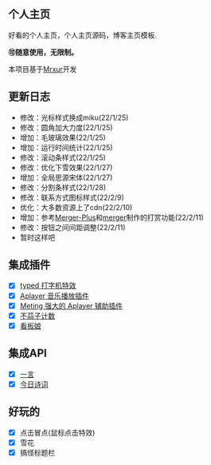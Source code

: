 ## 个人主页

好看的个人主页，个人主页源码，博客主页模板.

**🉑️随意使用，无限制。**

本项目基于[Mrxur](https://github.com/mrxur/home)开发

## 更新日志
- 修改：光标样式换成miku(22/1/25)
- 修改：圆角加大力度(22/1/25)
- 增加：毛玻璃效果(22/1/25)
- 增加：运行时间统计(22/1/25)
- 修改：滚动条样式(22/1/25)
- 修改：优化下雪效果(22/1/27)
- 增加：全局思源宋体(22/1/27)
- 修改：分割条样式(22/1/28)
- 修改：联系方式图标样式(22/2/9)
- 优化：大多数资源上了cdn(22/2/10)
- 增加：参考[Merger-Plus](https://github.com/idealclover/Merger-Plus)和[merger](https://github.com/qr-merger/merger)制作的打赏功能(22/2/11)
- 修改：按钮之间间距调整(22/2/11)
- 暂时这样吧

## 集成插件

- [x] [typed 打字机特效](https://github.com/mattboldt/typed.js/)
- [x] [Aplayer 音乐播放插件](https://github.com/MoePlayer/APlayer)
- [x] [Meting 强大的 Aplayer 辅助插件](https://github.com/metowolf/MetingJS)
- [x] [不蒜子计数](http://busuanzi.ibruce.info/)
- [x] [看板娘](https://github.com/stevenjoezhang/live2d-widget)

## 集成API

- [x] [一言](https://hitokoto.cn/)
- [x] [今日诗词](https://www.jinrishici.com/)

## 好玩的

- [x] 点击冒点(鼠标点击特效)
- [x] 雪花
- [x] 搞怪标题栏 